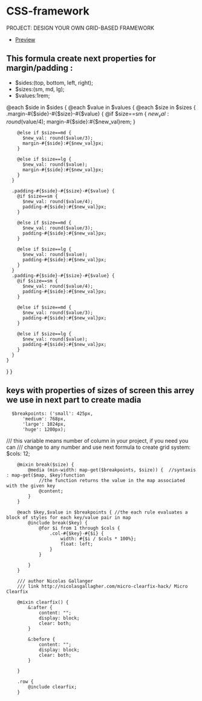# CSS-framework
PROJECT: DESIGN YOUR OWN GRID-BASED FRAMEWORK
- [Preview](https://anna-myzukina.github.io/CSS-framework/)

## This formula create next properties for margin/padding : 
* $sides:(top, bottom, left, right);
* $sizes:(sm, md, lg);
* $values:1rem;

@each $side in $sides {
  @each $value in $values {
    @each $size in $sizes {
      .margin-#{$side}-#{$size}-#{$value} {
        @if $size==sm {
          $new_val: round($value/4);
          margin-#{$side}:#{$new_val}rem;
        }

        @else if $size==md {
          $new_val: round($value/3);
          margin-#{$side}:#{$new_val}px;
        }

        @else if $size==lg {
          $new_val: round($value);
          margin-#{$side}:#{$new_val}px;
        }
      }

      .padding-#{$side}-#{$size}-#{$value} {
        @if $size==sm {
          $new_val: round($value/4);
          padding-#{$side}:#{$new_val}px;
        }

        @else if $size==md {
          $new_val: round($value/3);
          padding-#{$side}:#{$new_val}px;
        }

        @else if $size==lg {
          $new_val: round($value);
          padding-#{$side}:#{$new_val}px;
        }
      }
      .padding-#{$side}-#{$size}-#{$value} {
        @if $size==sm {
          $new_val: round($value/4);
          padding-#{$side}:#{$new_val}px;
        }

        @else if $size==md {
          $new_val: round($value/3);
          padding-#{$side}:#{$new_val}px;
        }

        @else if $size==lg {
          $new_val: round($value);
          padding-#{$side}:#{$new_val}px;
        }
      }
    }
  }
}



##  keys with properties of sizes of screen this arrey we use in next part to create madia
      $breakpoints: ('small': 425px,
          'medium': 768px,
          'large': 1024px,
          'huge': 1200px);

/// this variable means number of column in your project, if you need you can
///  change to any number and use next formula to create grid system:
        $cols: 12;

        @mixin break($size) {
            @media (min-width: map-get($breakpoints, $size)) {  //syntaxis : map-get($map, $key)function 
                //the function returns the value in the map associated with the given key
                @content;
            }
        }

        @each $key,$value in $breakpoints { //the each rule evaluates a block of styles for each key/value pair in map
            @include break($key) {
                @for $i from 1 through $cols {
                    .col-#{$key}-#{$i} {
                        width: #{$i / $cols * 100%};
                        float: left;
                    }
                }

            }
        }

        /// author Nicolas Gallanger
        /// link http://nicolasgallagher.com/micro-clearfix-hack/ Micro Clearfix

        @mixin clearfix() {
            &:after {
                content: "";
                display: block;
                clear: both;
            }

            &:before {
                content: "";
                display: block;
                clear: both;
            }

        }

        .row {
            @include clearfix;
        }
